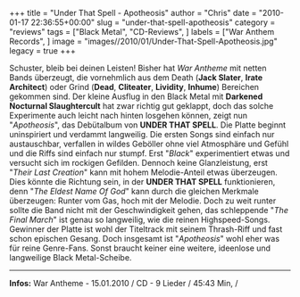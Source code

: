 +++
title = "Under That Spell - Apotheosis"
author = "Chris"
date = "2010-01-17 22:36:55+00:00"
slug = "under-that-spell-apotheosis"
category = "reviews"
tags = ["Black Metal", "CD-Reviews", ]
labels = ["War Anthem Records", ]
image = "images//2010/01/Under-That-Spell-Apotheosis.jpg"
legacy = true
+++

Schuster, bleib bei deinen Leisten! Bisher hat _War Antheme_ mit netten Bands überzeugt, die vornehmlich aus dem Death (**Jack Slater**, **Irate Architect**) oder Grind (**Dead**, **Cliteater**, **Lividity**, **Inhume**) Bereichen gekommen sind. Der kleine Ausflug in den Black Metal mit **Darkened Nocturnal Slaughtercult** hat zwar richtig gut geklappt, doch das solche Experimente auch leicht nach hinten losgehen können, zeigt nun "_Apotheosis_", das Debütalbum von **UNDER THAT SPELL**.
Die Platte beginnt uninspiriert und verdammt langweilig. Die ersten Songs sind einfach nur austauschbar, verfallen in wildes Geböller ohne viel Atmosphäre und Gefühl und die Riffs sind einfach nur stumpf. Erst "_Black_" experimentiert etwas und versucht sich im rockigen Gefilden. Dennoch keine Glanzleistung, erst "_Their Last Creation_" kann mit hohem Melodie-Anteil etwas überzeugen. Dies könnte die Richtung sein, in der **UNDER THAT SPELL** funktionieren, denn "_The Eldest Name Of God_" kann durch die gleichen Merkmale überzeugen: Runter vom Gas, hoch mit der Melodie. Doch zu weit runter sollte die Band nicht mit der Geschwindigkeit gehen, das schleppende "_The Final March_" ist genau so langweilig, wie die reinen Highspeed-Songs. Gewinner der Platte ist wohl der Titeltrack mit seinem Thrash-Riff und fast schon epischen Gesang.
Doch insgesamt ist "_Apotheosis_" wohl eher was für reine Genre-Fans. Sonst braucht keiner eine weitere, ideenlose und langweilige Black Metal-Scheibe.





---
**Infos:**
War Antheme - 15.01.2010 / 
CD - 9 Lieder / 45:43 Min, / 
